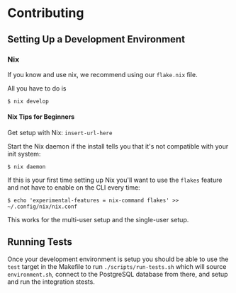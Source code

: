 # Contributing #

## Setting Up a Development Environment ##

### Nix ###

If you know and use nix, we recommend using our `flake.nix` file.

All you have to do is

    $ nix develop

#### Nix Tips for Beginners ####

Get setup with Nix: `insert-url-here`

Start the Nix daemon if the install tells you that it's not compatible
with your init system:

    $ nix daemon

If this is your first time setting up Nix you'll want to use the
`flakes` feature and not have to enable on the CLI every time:

    $ echo 'experimental-features = nix-command flakes' >> ~/.config/nix/nix.conf

This works for the multi-user setup and the single-user setup.

## Running Tests ##

Once your development environment is setup you should be able to use
the `test` target in the Makefile to run `./scripts/run-tests.sh`
which will source `environment.sh`, connect to the PostgreSQL database
from there, and setup and run the integration stests.
